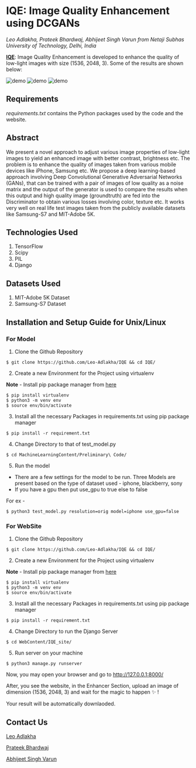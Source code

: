 # IQE: Image Quality Enhancement using DCGANs

*Leo Adlakha, Prateek Bhardwaj, Abhijeet Singh Varun*
*from Netaji Subhas University of Technology, Delhi, India*

**[IQE](https://iqe-os.herokuapp.com/)**: Image Quality Enhancement is developed to enhance the quality of low-light images with size (1536, 2048, 3). Some of the results are shown below: 

![demo](images/result.png)
![demo](images/result1.png)
![demo](images/result2.png)

## Requirements

_requirements.txt_ contains the Python packages used by the code and the website.

## Abstract

<p>
    We present a novel approach to adjust various image properties of low-light images to yield an enhanced image with better contrast, brightness etc. The problem is to enhance the quality of images taken from various mobile devices like iPhone, Samsung etc. We propose a deep learning-based approach involving Deep Convolutional Generative Adversarial Networks (GANs), that can be trained with a pair of images of low quality as a noise matrix and the output of the generator is used to compare the results when this output and high quality image (groundtruth) are fed into the Discriminator to obtain various losses involving color, texture etc. It works very well on real life test images taken from the publicly available datasets like Samsung-S7 and MIT-Adobe 5K.
</p>

## Technologies Used

1. TensorFlow
2. Scipy
3. PIL
4. Django

## Datasets Used

1. MIT-Adobe 5K Dataset
2. Samsung-S7 Dataset

## Installation and Setup Guide for Unix/Linux

### For Model

1. Clone the Github Repository

```
$ git clone https://github.com/Leo-Adlakha/IQE && cd IQE/
```

2. Create a new Environment for the Project using virtualenv

**Note** - Install pip package manager from [here](https://pip.pypa.io/en/stable/installing/)

```
$ pip install virtualenv
$ python3 -m venv env
$ source env/bin/activate
```


3. Install all the necessary Packages in requirements.txt using pip package manager

```
$ pip install -r requirement.txt
```

4. Change Directory to that of test_model.py

```
$ cd MachineLearningContent/Preliminary\ Code/
```

5. Run the model

* There are a few settings for the model to be run. Three Models are present based on the type of dataset used - iphone, blackberry, sony
* If you have a gpu then put use_gpu to true else to false

For ex -

```
$ python3 test_model.py resolution=orig model=iphone use_gpu=false
```

### For WebSite

1. Clone the Github Repository

```
$ git clone https://github.com/Leo-Adlakha/IQE && cd IQE/
```

2. Create a new Environment for the Project using virtualenv

**Note** - Install pip package manager from [here](https://pip.pypa.io/en/stable/installing/)

```
$ pip install virtualenv
$ python3 -m venv env
$ source env/bin/activate
```


3. Install all the necessary Packages in requirements.txt using pip package manager

```
$ pip install -r requirement.txt
```

4. Change Directory to run the Django Server

```
$ cd WebContent/IQE_site/
```

5. Run server on your machine

```
$ python3 manage.py runserver
```

Now, you may open your browser and go to http://127.0.0.1:8000/

After, you see the website, in the Enhancer Section, upload an image of dimension (1536, 2048, 3) and wait for the magic to happen :sparkles: !

Your result will be automatically downlaoded.

## Contact Us

[Leo Adlakha](mailto:leoa.co18@nsut.ac.in)

[Prateek Bhardwaj](mailto:prateekb.co18@nsut.ac.in)

[Abhijeet Singh Varun](mailto:abhijeets.co18@nsut.ac.in)